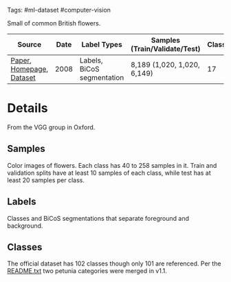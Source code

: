 Tags: #ml-dataset #computer-vision 

Small of common British flowers.

| Source | Date | Label Types | Samples (Train/Validate/Test) | Classes | Commercial Use? |
| --- | --- | --- | --- | --- | --- |
| [Paper](https://www.robots.ox.ac.uk/~vgg/publications/2008/Nilsback08/nilsback08.pdf), [Homepage](https://www.robots.ox.ac.uk/~vgg/data/flowers/102/index.html), [Dataset](https://www.robots.ox.ac.uk/~vgg/data/bicos/data/oxfordflower102.tar) | 2008 | Labels, BiCoS segmentation | 8,189 (1,020, 1,020, 6,149) | 17 | Unknown |

# Details
From the VGG group in Oxford.
## Samples
Color images of flowers.  Each class has 40 to 258 samples in it. Train and validation splits have at least 10 samples of each class, while test has at least 20 samples per class.

## Labels
Classes and BiCoS segmentations that separate foreground and background.

## Classes
The official dataset has 102 classes though only 101 are referenced.  Per the [README.txt](https://www.robots.ox.ac.uk/~vgg/data/flowers/102/README.txt) two petunia categories were merged in v1.1.